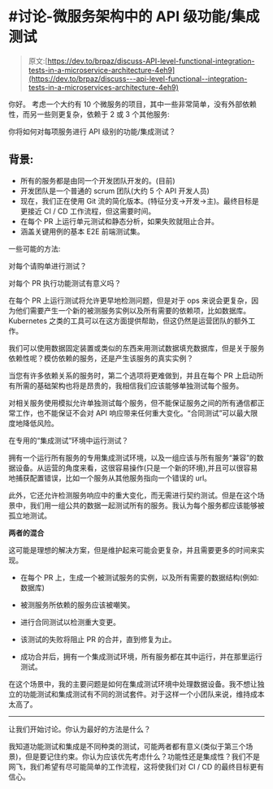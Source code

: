 # #讨论-微服务架构中的 API 级功能/集成测试

> 原文:[https://dev.to/brpaz/discuss-API-level-functional-integration-tests-in-a-microservice-architecture-4eh9](https://dev.to/brpaz/discuss---api-level-functional--integration-tests-in-a-microservices-architecture-4eh9)

你好。
考虑一个大约有 10 个微服务的项目，其中一些非常简单，没有外部依赖性，而另一些则更复杂，依赖于 2 或 3 个其他服务:

你将如何对每项服务进行 API 级别的功能/集成测试？

## 背景:

*   所有的服务都是由同一个开发团队开发的。(目前)
*   开发团队是一个普通的 scrum 团队(大约 5 个 API 开发人员)
*   现在，我们正在使用 Git 流的简化版本。(特征分支->开发->主)。最终目标是更接近 CI / CD 工作流程，但这需要时间。
*   在每个 PR 上运行单元测试和静态分析，如果失败就阻止合并。
*   涵盖关键用例的基本 E2E 前端测试集。

一些可能的方法:

对每个请购单进行测试？

对每个 PR 执行功能测试有意义吗？

在每个 PR 上运行测试将允许更早地检测问题，但是对于 ops 来说会更复杂，因为他们需要产生一个新的被测服务实例以及所有需要的依赖项，比如数据库。Kubernetes 之类的工具可以在这方面提供帮助，但这仍然是运营团队的额外工作。

我们可以使用数据固定装置或类似的东西来用测试数据填充数据库，但是关于服务依赖性呢？模仿依赖的服务，还是产生该服务的真实实例？

当您有许多依赖关系的服务时，第二个选项将更难做到，并且在每个 PR 上启动所有所需的基础架构也将是昂贵的，我相信我们应该能够单独测试每个服务。

对相关服务使用模拟允许单独测试每个服务，但不能保证服务之间的所有通信都正常工作，也不能保证不会对 API 响应带来任何重大变化。“合同测试”可以最大限度地降低风险。

在专用的“集成测试”环境中运行测试？

拥有一个运行所有服务的专用集成测试环境，以及一组应该与所有服务“兼容”的数据设备。从运营的角度来看，这很容易操作(只是一个新的环境),并且可以很容易地捕获配置错误，比如一个服务从其他服务指向一个错误的 url。

此外，它还允许检测服务响应中的重大变化，而无需进行契约测试。但是在这个场景中，我们用一组公共的数据一起测试所有的服务。我认为每个服务都应该能够被孤立地测试。

**两者的混合**

这可能是理想的解决方案，但是维护起来可能会更复杂，并且需要更多的时间来实现。

*   在每个 PR 上，生成一个被测试服务的实例，以及所有需要的数据结构(例如:数据库)

*   被测服务所依赖的服务应该被嘲笑。

*   进行合同测试以检测重大变更。

*   该测试的失败将阻止 PR 的合并，直到修复为止。

*   成功合并后，拥有一个集成测试环境，所有服务都在其中运行，并在那里运行测试。

在这个场景中，我的主要问题是如何在集成测试环境中处理数据设备。我不想让独立的功能测试和集成测试有不同的测试套件。对于这样一个小团队来说，维持成本太高了。

* * *

让我们开始讨论。你认为最好的方法是什么？

我知道功能测试和集成是不同种类的测试，可能两者都有意义(类似于第三个场景)，但是要记住约束。你认为应该优先考虑什么？功能性还是集成性？我们不是网飞，我们希望有尽可能简单的工作流程，这将使我们对 CI / CD 的最终目标更有信心。